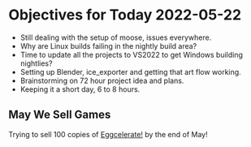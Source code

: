 # Objectives for Today 2022-05-22

- Still dealing with the setup of moose, issues everywhere.
- Why are Linux builds failing in the nightly build area?
- Time to update all the projects to VS2022 to get Windows building nightlies?
- Setting up Blender, ice_exporter and getting that art flow working.
- Brainstorming on 72 hour project idea and plans.
- Keeping it a short day,  6 to 8 hours.

## May We Sell Games

Trying to sell 100 copies of [Eggcelerate!](https://store.steampowered.com/app/1535490/Eggcelerate/) by the end of May!
